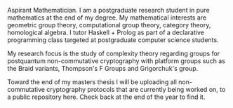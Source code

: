 Aspirant Mathematician. I am a postgraduate research student in pure mathematics at the end of my degree. My mathematical interests are geometric group theory, computational group theory, category theory, homological algebra. I tutor Haskell + Prolog as part of a declarative programming class targeted at postgraduate computer science students.

My research focus is the study of complexity theory regarding groups for postquantum non-commutative cryptography with platform groups such as the Braid variants, Thompson's F Groups and Grigorchuk's group.

Toward the end of my masters thesis I will be uploading all non-commutative cryptography protocols that are currently being worked on, to a public repository here. Check back at the end of the year to find it.

<!---
thunderamental/thunderamental is a ✨ special ✨ repository because its `README.md` (this file) appears on your GitHub profile.
You can click the Preview link to take a look at your changes.
--->
